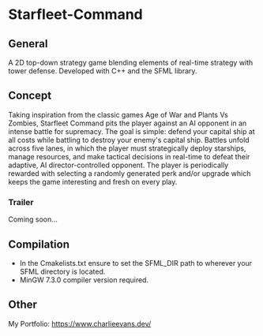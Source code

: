 # Starfleet-Command

## General
A 2D top-down strategy game blending elements of real-time strategy with tower defense. Developed with C++ and the SFML library.

## Concept
Taking inspiration from the classic games Age of War and Plants Vs Zombies, Starfleet Command pits the player against an AI opponent in an intense battle for supremacy. The goal is simple: defend your capital ship at all costs while battling to destroy your enemy's capital ship. Battles unfold across five lanes, in which the player must strategically deploy starships, manage resources, and make tactical decisions in real-time to defeat their adaptive, AI director-controlled opponent. The player is periodically rewarded with selecting a randomly generated perk and/or upgrade which keeps the game interesting and fresh on every play.

### Trailer
Coming soon...

## Compilation
- In the Cmakelists.txt ensure to set the SFML_DIR path to wherever your SFML directory is located. 
- MinGW 7.3.0 compiler version required.

## Other
My Portfolio: https://www.charlieevans.dev/
